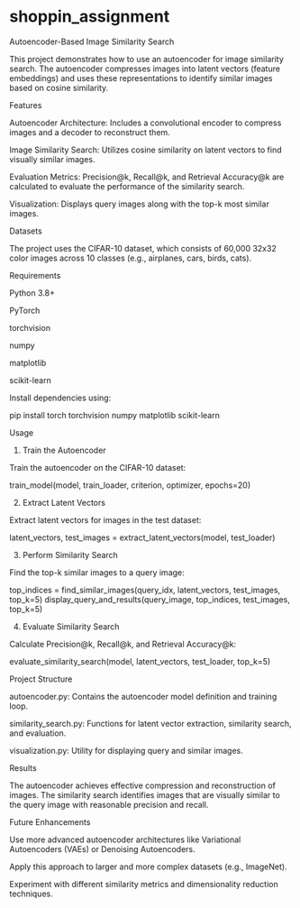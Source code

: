 # shoppin_assignment
Autoencoder-Based Image Similarity Search

This project demonstrates how to use an autoencoder for image similarity search. The autoencoder compresses images into latent vectors (feature embeddings) and uses these representations to identify similar images based on cosine similarity.

Features

Autoencoder Architecture: Includes a convolutional encoder to compress images and a decoder to reconstruct them.

Image Similarity Search: Utilizes cosine similarity on latent vectors to find visually similar images.

Evaluation Metrics: Precision@k, Recall@k, and Retrieval Accuracy@k are calculated to evaluate the performance of the similarity search.

Visualization: Displays query images along with the top-k most similar images.

Datasets

The project uses the CIFAR-10 dataset, which consists of 60,000 32x32 color images across 10 classes (e.g., airplanes, cars, birds, cats).

Requirements

Python 3.8+

PyTorch

torchvision

numpy

matplotlib

scikit-learn

Install dependencies using:

pip install torch torchvision numpy matplotlib scikit-learn

Usage

1. Train the Autoencoder

Train the autoencoder on the CIFAR-10 dataset:

train_model(model, train_loader, criterion, optimizer, epochs=20)

2. Extract Latent Vectors

Extract latent vectors for images in the test dataset:

latent_vectors, test_images = extract_latent_vectors(model, test_loader)

3. Perform Similarity Search

Find the top-k similar images to a query image:

top_indices = find_similar_images(query_idx, latent_vectors, test_images, top_k=5)
display_query_and_results(query_image, top_indices, test_images, top_k=5)

4. Evaluate Similarity Search

Calculate Precision@k, Recall@k, and Retrieval Accuracy@k:

evaluate_similarity_search(model, latent_vectors, test_loader, top_k=5)

Project Structure

autoencoder.py: Contains the autoencoder model definition and training loop.

similarity_search.py: Functions for latent vector extraction, similarity search, and evaluation.

visualization.py: Utility for displaying query and similar images.

Results

The autoencoder achieves effective compression and reconstruction of images. The similarity search identifies images that are visually similar to the query image with reasonable precision and recall.

Future Enhancements

Use more advanced autoencoder architectures like Variational Autoencoders (VAEs) or Denoising Autoencoders.

Apply this approach to larger and more complex datasets (e.g., ImageNet).

Experiment with different similarity metrics and dimensionality reduction techniques.
